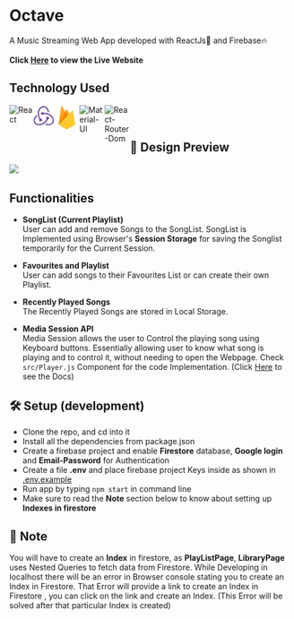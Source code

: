 # Octave

A Music Streaming Web App developed with ReactJs🚀 and Firebase🔥
<br /><br />
**Click [Here](https://octave-music.web.app/) to view the Live Website**

## Technology Used

[<img title="React" align="left" alt="React" width="42px" height="42px" src="https://sujanbyanjankar.com.np/wp-content/uploads/2019/01/React.js_logo-512.png" />](https://reactjs.org/)
[<img title="Redux" align="left" alt="Redux" width="38px" src="https://raw.githubusercontent.com/github/explore/80688e429a7d4ef2fca1e82350fe8e3517d3494d/topics/redux/redux.png" />](https://redux.js.org/)
[<img title="Firebase" align="left" alt="Firebase" width="45px" src="https://raw.githubusercontent.com/github/explore/80688e429a7d4ef2fca1e82350fe8e3517d3494d/topics/firebase/firebase.png" />](https://firebase.google.com/)
[<img title="Material-UI" align="left" alt="Material-UI" width="45px" src="https://avatars.githubusercontent.com/u/33663932?s=200&v=4" />](https://material-ui.com/)
[<img title="React-Router-Dom" align="left" alt="React-Router-Dom" width="45px" src="https://camo.githubusercontent.com/bf32d0a71c170dbdb203c201579564f2cd7fc54a24720faad61af12c9605c6b5/68747470733a2f2f7265616374747261696e696e672e636f6d2f72656163742d726f757465722f616e64726f69642d6368726f6d652d313434783134342e706e67" />](https://reactrouter.com/web/guides/quick-start)

<br /><br />

## 📸 Design Preview

<img src="./public/preview.gif" />

## Functionalities

- **SongList (Current Playlist)** <br/>
  User can add and remove Songs to the SongList. SongList is Implemented using Browser's **Session Storage** for saving the Songlist temporarily for the Current Session.

- **Favourites and Playlist** <br/>
  User can add songs to their Favourites List or can create their own Playlist.

- **Recently Played Songs** <br/>
  The Recently Played Songs are stored in Local Storage.

- **Media Session API** <br/>
  Media Session allows the user to Control the playing song using Keyboard buttons. Essentially allowing user to know what song is playing and to control it, without needing to open the Webpage. Check `src/Player.js` Component for the code Implementation. (Click [Here](https://developer.mozilla.org/en-US/docs/Web/API/Media_Session_API) to see the Docs)

## 🛠 Setup (development)

- Clone the repo, and cd into it
- Install all the dependencies from package.json
- Create a firebase project and enable **Firestore** database, **Google login** and **Email-Password** for Authentication
- Create a file **.env** and place firebase project Keys inside as shown in [.env.example](https://github.com/mani-barathi/Octave/blob/master/.env.example)
- Run app by typing `npm start` in command line
- Make sure to read the **Note** section below to know about setting up **Indexes in firestore**

## 📝 Note

You will have to create an **Index** in firestore, as **PlayListPage**, **LibraryPage** uses Nested Queries to fetch data from Firestore. While Developing in localhost there will be an error in Browser console stating you to create an Index in Firestore. That Error will provide a link to create an Index in Firestore , you can click on the link and create an Index. (This Error will be solved after that particular Index is created)

